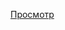 <a href="https://htmlpreview.github.io/?https://github.com/ilgiz-nice/makweb/blob/master/index.html" target="_blank">Просмотр</a>